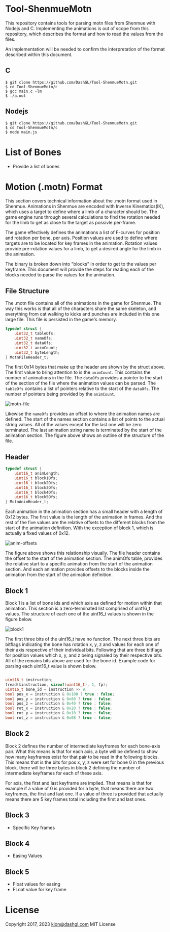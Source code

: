# Tool-ShenmueMotn

This repository contains tools for parsing motn files from Shenmue with Nodejs and C.
Implementing the animations is out of scope from this repository, which describes 
the format and how to read the values from the files. 

An implementation will be needed to confirm the interpretation of the format
described within this document. 

## C

```
$ git clone https://github.com/DashGL/Tool-ShenmueMotn.git
$ cd Tool-ShenmueMotn/c
$ gcc main.c -lm
$ ./a.out
```

## Nodejs

```
$ git clone https://github.com/DashGL/Tool-ShenmueMotn.git
$ cd Tool-ShenmueMotn/c
$ node main.js
```

# List of Bones

- Provide a list of bones

# Motion (.motn) Format

This section covers technical information about the .motn format used in Shenmue.
Animations in Shenmue are encoded with Inverse Kinematics(IK), which uses a target to 
define where a limb of a character should be. The game engine runs through several
calculations to find the rotation needed for the limb to get as close to the target
as possivle per-frame.

The game effectively defines the animations a list of F-curves for position
and rotation per bone, per axis. Position values are used to define where targets
are to be located for key frames in the animation. Rotation values provide
pre-rotation values for a limb, to get a desired angle for the limb in the
animation.

The binary is broken down into "blocks" in order to get to the values per keyframe.
This document will provide the steps for reading each of the blocks needed
to parse the values for the animation. 

## File Structure

The .motn file contains all of the animations in the game for Shenmue. The way
this works is that all of the characters share the same skeleton, and everything 
from cat walking to kicks and punches are included in this one large file. This
file is persisted in the game's memory.

```c
typedef struct {
	uint32_t tableOfs;
	uint32_t nameOfs;
	uint32_t dataOfs;
	uint32_t animCount;
	uint32_t byteLength;
} MotnFileHeader_t;
```

The first 0x14 bytes that make up the header are shown by the struct above. The first value to bring attention to is the `animCount`. This contains the number of animations in the file. The `dataOfs` provides a pointer to the start of the section of the file where the animation values can be parsed. The `tableOfs` contains a list of pointers relative to the start of the `dataOfs`. The number of pointers being provided by the `animCount`. 

![motn-file](https://user-images.githubusercontent.com/25621780/230980203-b36b5789-9537-4692-8167-55138042d41f.png)

Likewise the `nameOfs` provides an offset to where the animation names are defined. The start of the names section contains a list of points to the actual string values. All of the values except for the last one will be zero terminated. The last animation string name is terminated by the start of the animation section. The figure above shows an outline of the structure of the file.

## Header

```c
typedef struct {
	uint16_t animLength;
	uint16_t block1Ofs;
	uint16_t block2Ofs;
	uint16_t block3Ofs;
	uint16_t block4Ofs;
	uint16_t block5Ofs;
} MotnAnimHeader_t;
```

Each animation in the animation section has a small header with a length of 0x12 bytes. The first value is the length of the animation in frames. And the rest of the five values are the relative offsets to the different blocks from the start of the animation definition. With the exception of block 1, which is actually a fixed values of 0x12. 

![anim-offsets](https://user-images.githubusercontent.com/25621780/230983693-b034a5ac-b6b6-4f60-9304-6a5635260d3b.png)

The figure above shows this relationship visually. The file header contains the offset to the start of the animation section. The animOfs table, provides the relative start to a specific animation from the start of the animation section. And each animation provides offsets to the blocks inside the animation from the start of the animation definition. 

## Block 1

Block 1 is a list of bone ids and which axis as defined for motion within that animation. This section is a zero-terminated list comprised of uint16_t values. The structure of each one of the uint16_t values is shown in the figure below.

![block1](https://user-images.githubusercontent.com/25621780/231078514-4d2c5d0c-6a14-4d46-b870-86d33e7eb0dd.png)

The first three bits of the uint16_t have no function. The next three bits are bitflags indicating the bone has rotation x, y, z and values for each one of their axis respective of their individual bits. Following that are three bitflags for position values which x, y, and z being signaled by their respective bits. All of the remains bits above are used for the bone id. Example code for parsing each uint16_t value is shown below.

```c

uint16_t instruction;
fread(&instruction, sizeof(uint16_t), 1, fp);
uint16_t bone_id = instruction >> 9;
bool pos_x = instruction & 0x100 ? true : false;
bool pos_y = instruction & 0x80 ? true : false;
bool pos_z = instruction & 0x40 ? true : false;
bool rot_x = instruction & 0x20 ? true : false;
bool rot_y = instruction & 0x10 ? true : false;
bool rot_z = instruction & 0x08 ? true : false;
```

## Block 2

Block 2 defines the number of intermediate keyframes for each bone-axis pair. What this means is that for each axis, a byte will be defined to show how many keyframes exist for that pair to be read in the following blocks. This means that is the bits for pos x, y, z were set for bone 0 in the previous block. there will be three bytes in block 2 defining the number of intermediate keyframes for each of these axis. 

For axis, the first and last keyframe are implied. That means is that for example if a value of 0 is provided for a byte, that means there are two keyframes, the first and last one. If a value of three is provided that actually means there are 5 key frames total including the first and last ones. 

## Block 3

- Specific Key frames

## Block 4

- Easing Values

## Block 5

- Float values for easing
- FLoat value for key frame

# License

Copyright 2017, 2023 kion@dashgl.com MIT License
